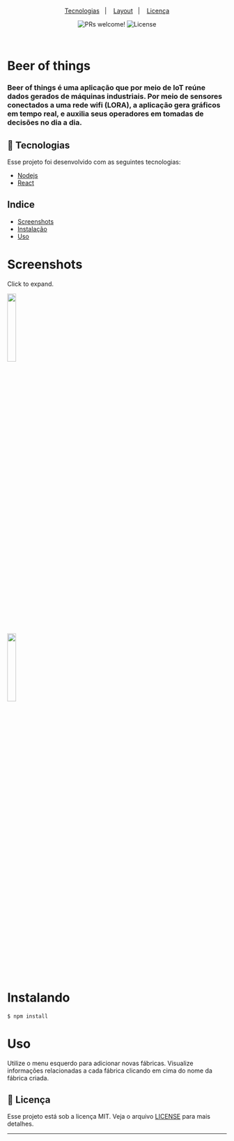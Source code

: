 <p align="center">
  <a href="#-tecnologias">Tecnologias</a>&nbsp;&nbsp;&nbsp;|&nbsp;&nbsp;&nbsp;
  <a href="#screenshots">Layout</a>&nbsp;&nbsp;&nbsp;|&nbsp;&nbsp;&nbsp;
  <a href="#memo-licença">Licença</a>
</p>

<p align="center">
 <img src="https://img.shields.io/static/v1?label=PRs&message=welcome&color=15C3D6&labelColor=000000" alt="PRs welcome!" />

  <img alt="License" src="https://img.shields.io/static/v1?label=license&message=MIT&color=15C3D6&labelColor=000000">
</p>

<br>

<h1>
  Beer of things
</h1>
<h3>
  Beer of things é uma aplicação que por meio de IoT reúne dados gerados de máquinas industriais. Por meio de sensores conectados
  a uma rede wifi (LORA), a aplicação gera gráficos em tempo real, e auxilia seus operadores em tomadas de decisões no dia a dia.
</h3>

## 🚀 Tecnologias

Esse projeto foi desenvolvido com as seguintes tecnologias:

- [Nodejs](https://nodejs.org/en/)
- [React](https://reactjs.org)

## Indice
* [Screenshots](#screenshots)
* [Instalação](#instalando)
* [Uso](#uso)

# Screenshots
Click to expand.<br>
<div>
<img src="https://i.imgur.com/XKFZJkW.png" width="20%" height="20%" />
</div>
<div>
<img src="https://i.imgur.com/Qr00vI2.png" width="20%" height="20%" />
</div>

# Instalando

```
$ npm install
```

# Uso
Utilize o menu esquerdo para adicionar novas fábricas.
Visualize informações relacionadas a cada fábrica clicando em cima do nome da fábrica criada.

## :memo: Licença

Esse projeto está sob a licença MIT. Veja o arquivo [LICENSE](LICENSE.md) para mais detalhes.

---
